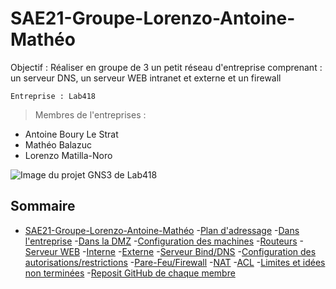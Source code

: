 # SAE21-Groupe-Lorenzo-Antoine-Mathéo

Objectif : 
Réaliser en groupe de 3 un petit réseau d'entreprise comprenant : un serveur DNS, un serveur WEB intranet et externe et un firewall

```Entreprise : Lab418```

> Membres de l'entreprises : 
* Antoine Boury Le Strat
* Mathéo Balazuc
* Lorenzo Matilla-Noro

![Image du projet GNS3 de Lab418](https://github.com/s4uc3-1s-n0t-sus/SAE21_IUTBZ/blob/main/Capture-du-projet-GNS3-Lab418.png "Screenshot du projet GNS3 de Lab418")

## Sommaire 

- [SAE21-Groupe-Lorenzo-Antoine-Mathéo](#sae21-groupe-lorenzo-antoine-mathéo)
  -[Plan d'adressage](#plan-dadressage)
    -[Dans l'entreprise](#dans-lentreprise)
    -[Dans la DMZ](#dans-la-dmz)
  -[Configuration des machines](#configuration-des-machines)
    -[Routeurs](#routeurs)
    -[Serveur WEB](#serveur-web)
      -[Interne](#interne)
      -[Externe](#externe)
    -[Serveur Bind/DNS](#serveur-binddns)
  -[Configuration des autorisations/restrictions](#configuration-des-autorisationsrestrictions)
    -[Pare-Feu/Firewall](#pare-feufirewall)
    -[NAT](#nat)
    -[ACL](#ACL)
  -[Limites et idées non terminées](#limites-et-idées-non-terminées)
  -[Reposit GitHub de chaque membre](#reposit-github-de-chaque-membre)
  
  
    
    
    
    
